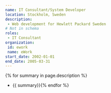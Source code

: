 ```yaml
---
name: IT Consultant/System Developer
location: Stockholm, Sweden
description: 
 - Web development for Hewlett Packard Sweden
# Not in schema
roles: 
 - IT Consultant
organization:
 id: ework
 name: eWork
start_date: 2002-01-01
end_date: 2005-03-31
---
```

{% for summary in page.description %}
* {{ summary}}{% endfor %}
<!--more-->
